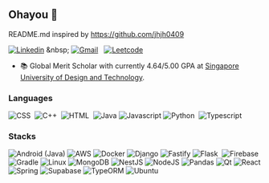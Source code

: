 ## Ohayou 👋

README.md inspired by https://github.com/jhjh0409

[![Linkedin](https://img.shields.io/badge/LinkedIn-0077B5?style=for-the-badge&logo=linkedin&logoColor=white)]([https://www.linkedin.com/](https://www.linkedin.com/in/xue-yufeng-596a10297/))
&nbsp;
[![Gmail](https://img.shields.io/badge/Gmail-D14836?style=for-the-badge&logo=gmail&logoColor=white)](mailto:xyf.oco@gmail.com)
&nbsp;
[![Leetcode](https://img.shields.io/badge/-LeetCode-FFA116?style=for-the-badge&logo=LeetCode&logoColor=black)](https://leetcode.com/u/XU3mCuw2Sb/)

- 📚 Global Merit Scholar with currently 4.64/5.00 GPA at [Singapore University of Design and Technology](https://www.sutd.edu.sg/).

### Languages
![CSS](https://img.shields.io/badge/CSS3-1572B6?style=for-the-badge&logo=css3&logoColor=white)&nbsp;
![C++](https://img.shields.io/badge/C%2B%2B-00599C?style=for-the-badge&logo=c%2B%2B&logoColor=white)&nbsp;
![HTML](https://img.shields.io/badge/HTML5-E34F26?style=for-the-badge&logo=html5&logoColor=white)&nbsp;
![Java](https://img.shields.io/badge/java-%23ED8B00.svg?style=for-the-badge&logo=openjdk&logoColor=white)
![Javascript](https://img.shields.io/badge/javascript-%23323330.svg?style=for-the-badge&logo=javascript&logoColor=%23F7DF1E)
![Python](https://img.shields.io/badge/Python-FFD43B?style=for-the-badge&logo=python&logoColor=blue)&nbsp;
![Typescript](https://img.shields.io/badge/typescript-%23007ACC.svg?style=for-the-badge&logo=typescript&logoColor=white)

### Stacks
![Android (Java)](https://img.shields.io/badge/android%20studio-346ac1?style=for-the-badge&logo=android%20studio&logoColor=white)
![AWS](https://img.shields.io/badge/AWS-%23FF9900.svg?style=for-the-badge&logo=amazon-aws&logoColor=white)
![Docker](https://img.shields.io/badge/docker-%230db7ed.svg?style=for-the-badge&logo=docker&logoColor=white)
![Django](https://img.shields.io/badge/django-%23092E20.svg?style=for-the-badge&logo=django&logoColor=white)
![Fastify](https://img.shields.io/badge/fastify-000000?style=for-the-badge&logo=fastify&logoColor=white)
![Flask](https://img.shields.io/badge/Flask-000000?style=for-the-badge&logo=flask&logoColor=white)&nbsp;
![Firebase](https://img.shields.io/badge/firebase-%23039BE5.svg?style=for-the-badge&logo=firebase)
![Gradle](https://img.shields.io/badge/Gradle-02303A.svg?style=for-the-badge&logo=Gradle&logoColor=white)
![Linux](https://img.shields.io/badge/linux-FCC624?style=for-the-badge&logo=linux&logoColor=black)
![MongoDB](https://img.shields.io/badge/MongoDB-%234ea94b.svg?style=for-the-badge&logo=mongodb&logoColor=white)
![NestJS](https://img.shields.io/badge/nestjs-E0234E?style=for-the-badge&logo=nestjs&logoColor=white)
![NodeJS](https://img.shields.io/badge/node.js-6DA55F?style=for-the-badge&logo=node.js&logoColor=white)
![Pandas](https://img.shields.io/badge/pandas-%23150458.svg?style=for-the-badge&logo=pandas&logoColor=white)
![Qt](https://img.shields.io/badge/Qt-41CD52?style=for-the-badge&logo=qt&logoColor=white)
![React](https://img.shields.io/badge/react-%2320232a.svg?style=for-the-badge&logo=react&logoColor=%2361DAFB)
![Spring](https://img.shields.io/badge/spring-%236DB33F.svg?style=for-the-badge&logo=spring&logoColor=white)
![Supabase](https://img.shields.io/badge/supabase-3ECF8E?style=for-the-badge&logo=supabase&logoColor=white)
![TypeORM](https://img.shields.io/badge/typeorm-FF0000?style=for-the-badge&logo=typeorm&logoColor=white)
![Ubuntu](https://img.shields.io/badge/ubuntu-E95420?style=for-the-badge&logo=ubuntu&logoColor=white)

<!--
**XlightNtrEnx/XlightNtrEnx** is a ✨ _special_ ✨ repository because its `README.md` (this file) appears on your GitHub profile.

Here are some ideas to get you started:

- 🔭 I’m currently working on ...
- 🌱 I’m currently learning ...
- 👯 I’m looking to collaborate on ...
- 🤔 I’m looking for help with ...
- 💬 Ask me about ...
- 📫 How to reach me: ...
- 😄 Pronouns: ...
- ⚡ Fun fact: ...
-->
